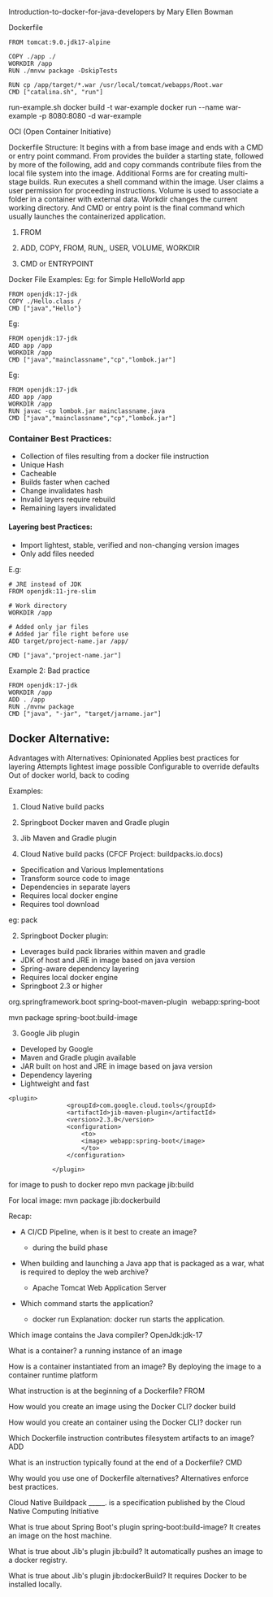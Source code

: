 Introduction-to-docker-for-java-developers by Mary Ellen Bowman


Dockerfile
```
FROM tomcat:9.0.jdk17-alpine

COPY ./app ./
WORKDIR /app
RUN ./mnvw package -DskipTests

RUN cp /app/target/*.war /usr/local/tomcat/webapps/Root.war
CMD ["catalina.sh", "run"]

```

run-example.sh
docker build -t war-example
docker run --name war-example -p 8080:8080 -d war-example

OCI (Open Container Initiative)

Dockerfile Structure:
It begins with a from base image and ends with a CMD or entry point command. From provides the builder a starting state, followed by more of the following, add and copy commands contribute files from the local file system into the image. Additional Forms are for creating multi-stage builds. Run executes a shell command within the image. User claims a user permission for proceeding instructions. Volume is used to associate a folder in a container with external data. Workdir changes the current working directory. And CMD or entry point is the final command which usually launches the containerized application. 
1. FROM

2. ADD, COPY, FROM, RUN,, USER, VOLUME, WORKDIR

3. CMD or ENTRYPOINT

Docker File Examples:
Eg: for Simple HelloWorld app
```
FROM openjdk:17-jdk
COPY ./Hello.class /
CMD ["java","Hello"}
```

Eg: 
```
FROM openjdk:17-jdk
ADD app /app
WORKDIR /app
CMD ["java","mainclassname","cp","lombok.jar"]
```




Eg:
```
FROM openjdk:17-jdk
ADD app /app
WORKDIR /app
RUN javac -cp lombok.jar mainclassname.java
CMD ["java","mainclassname","cp","lombok.jar"]
```
### Container Best Practices:
- Collection of files resulting from a docker file instruction
- Unique Hash
- Cacheable
- Builds faster when cached
- Change invalidates hash
- Invalid layers require rebuild
- Remaining layers invalidated

#### Layering best Practices:
- Import lightest, stable, verified and non-changing version images
- Only add files needed

E.g:
```
# JRE instead of JDK
FROM openjdk:11-jre-slim

# Work directory
WORKDIR /app

# Added only jar files
# Added jar file right before use
ADD target/project-name.jar /app/

CMD ["java","project-name.jar"]

```

Example 2: Bad practice
```
FROM openjdk:17-jdk
WORKDIR /app
ADD . /app
RUN ./mvnw package
CMD ["java", "-jar", "target/jarname.jar"]

```

## Docker Alternative:
Advantages with Alternatives:
Opinionated
Applies best practices for layering
Attempts lightest image possible
Configurable to override defaults
Out of docker world, back to coding

Examples:
1. Cloud Native build packs
2. Springboot Docker maven and Gradle plugin
3. Jib Maven and Gradle plugin

1. Cloud Native build packs (CFCF Project: buildpacks.io.docs)
- Specification and Various Implementations
- Transform source code to image
- Dependencies in separate layers
- Requires local docker engine
- Requires tool download

eg: pack



2. Springboot Docker plugin:
- Leverages build pack libraries within maven and gradle
- JDK of host and JRE in image based on java version
- Spring-aware dependency layering
- Requires local docker engine
- Springboot 2.3 or higher

<plugin>
				<groupId>org.springframework.boot</groupId>
				<artifactId>spring-boot-maven-plugin</artifactId>
				<configuration>
					<image>
					<name> webapp:spring-boot</name>
					</image>
				</configuration>
			</plugin>

mvn package spring-boot:build-image


3. Google Jib plugin
- Developed by Google
- Maven and Gradle plugin available
- JAR built on host and JRE in image based on java version
- Dependency layering
- Lightweight and fast

```
<plugin>
				<groupId>com.google.cloud.tools</groupId>
				<artifactId>jib-maven-plugin</artifactId>
				<version>2.3.0</version>
				<configuration>
					<to>
					<image> webapp:spring-boot</image>
					</to>
				</configuration>

			</plugin>
```

for image to push to docker repo
mvn package jib:build

For local image:
mvn package jib:dockerbuild


Recap:
- A CI/CD Pipeline, when is it best to create an image?
  - during the build phase

- When building and launching a Java app that is packaged as a war, what is required to deploy the web archive?
  - Apache Tomcat Web Application Server

- Which command starts the application?
  - docker run
    Explanation: docker run starts the application.

Which image contains the Java compiler?
OpenJdk:jdk-17

What is a container?
a running instance of an image

How is a container instantiated from an image?
By deploying the image to a container runtime platform

What instruction is at the beginning of a Dockerfile?
FROM

How would you create an image using the Docker CLI?
docker build

How would you create an container using the Docker CLI?
docker run

Which Dockerfile instruction contributes filesystem artifacts to an image?
ADD

What is an instruction typically found at the end of a Dockerfile?
CMD


Why would you use one of Dockerfile alternatives?
Alternatives enforce best practices.

Cloud Native Buildpack _____.
is a specification published by the Cloud Native Computing Initiative

What is true about Spring Boot's plugin spring-boot:build-image?
It creates an image on the host machine.

What is true about Jib's plugin jib:build?
It automatically pushes an image to a docker registry.

What is true about Jib's plugin jib:dockerBuild?
It requires Docker to be installed locally.
